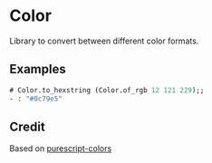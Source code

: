 # Color

Library to convert between different color formats.

## Examples

```ocaml
# Color.to_hexstring (Color.of_rgb 12 121 229);;
- : "#0c79e5"
```

## Credit

Based on [purescript-colors](https://github.com/sharkdp/purescript-colors)
